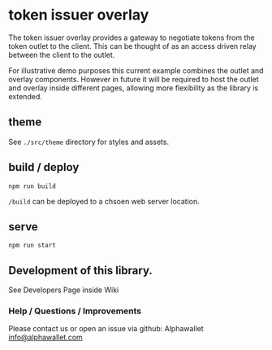 # token issuer overlay

The token issuer overlay provides a gateway to negotiate tokens from the token outlet to the client. This can be thought of as an access driven relay between the client to the outlet.

For illustrative demo purposes this current example combines the outlet and overlay components. However in future it will be required to host the outlet and overlay inside different pages, allowing more flexibility as the library is extended. 

## theme

See `./src/theme` directory for styles and assets.
## build / deploy

`npm run build`

`/build` can be deployed to a chsoen web server location.
## serve

`npm run start`

## Development of this library.

See Developers Page inside Wiki

### Help / Questions / Improvements

Please contact us or open an issue via github:
Alphawallet <info@alphawallet.com>
